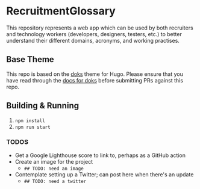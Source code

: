 # RecruitmentGlossary

This repository represents a web app which can be used by both recruiters and technology workers (developers, designers, testers, etc.) to better understand their different domains, acronyms, and working practises.

## Base Theme

This repo is based on the [doks](https://github.com/h-enk/doks) theme for Hugo. Please ensure that you have read through the [docs for doks](https://getdoks.org/docs) before submitting PRs against this repo.

## Building & Running

1. `npm install`
1. `npm run start`

### TODOS

- Get a Google Lighthouse score to link to, perhaps as a GitHub action
- Create an image for the project
  - `## TODO: need an image`
- Contemplate setting up a Twitter; can post here when there's an update
  - `## TODO: need a twitter`
